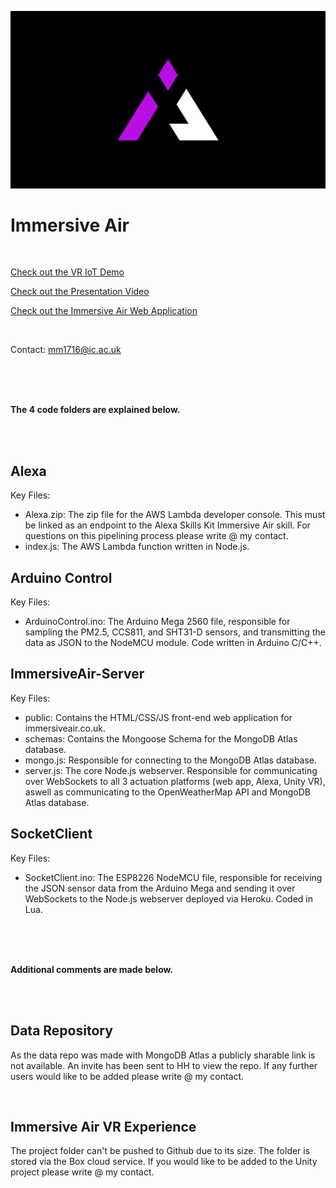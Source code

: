 ![Immersive Air Logo](Thumbnail.png)

# Immersive Air

<br />

[Check out the VR IoT Demo](https://youtu.be/8soYK2LeLBY)

[Check out the Presentation Video](https://youtu.be/AuoXj2qY2LI)

[Check out the Immersive Air Web Application](https://www.immersiveair.co.uk/)

<br />

Contact: mm1716@ic.ac.uk

<br />
<br />
<br />

**The 4 code folders are explained below.**

<br />
<br />

## Alexa
Key Files:
 * Alexa.zip: The zip file for the AWS Lambda developer console. This must be linked as an endpoint to the Alexa Skills Kit Immersive Air skill. For questions on this pipelining process please write @ my contact.
 * index.js: The AWS Lambda function written in Node.js.

 ## Arduino Control
 Key Files:
  * ArduinoControl.ino: The Arduino Mega 2560 file, responsible for sampling the PM2.5, CCS811, and SHT31-D sensors, and transmitting the data as JSON to the NodeMCU module. Code written in Arduino C/C++.

 ## ImmersiveAir-Server
 Key Files:
  * public: Contains the HTML/CSS/JS front-end web application for immersiveair.co.uk.
  * schemas: Contains the Mongoose Schema for the MongoDB Atlas database.
  * mongo.js: Responsible for connecting to the MongoDB Atlas database.
  * server.js: The core Node.js webserver. Responsible for communicating over WebSockets to all 3 actuation platforms (web app, Alexa, Unity VR), aswell as communicating to the OpenWeatherMap API and MongoDB Atlas database. 

 ## SocketClient
 Key Files:
  * SocketClient.ino: The ESP8226 NodeMCU file, responsible for receiving the JSON sensor data from the Arduino Mega and sending it over WebSockets to the Node.js webserver deployed via Heroku. Coded in Lua.
  
<br />
<br />
<br />

**Additional comments are made below.**

<br />
<br />

 ## Data Repository
 As the data repo was made with MongoDB Atlas a publicly sharable link is not available. An invite has been sent to HH to view the repo. If any further users would like to be added please write @ my contact.
 
<br />

 ## Immersive Air VR Experience
 The project folder can't be pushed to Github due to its size. The folder is stored via the Box cloud service. If you would like to be added to the Unity project please write @ my contact.
